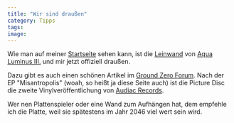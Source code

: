 ```yaml
---
title: "Wir sind draußen"
category: Tipps
tags: 
image: 
---
```


Wie man auf meiner [Startseite](http://www.misantropolis.de/) sehen kann, ist die [Leinwand](http://www.misantropolis.de/2006/09/fertig-gemalt/) von [Aqua Luminus III.](http://www.88komaflash.de) und mir jetzt offiziell draußen.  

  

Dazu gibt es auch einen schönen Artikel im [Ground Zero Forum](http://www.the-groundzero.com/forum/viewtopic.php?id=157). Nach der EP "Misantropolis" (woah, so heißt ja diese Seite auch) ist die Picture Disc die zweite Vinylveröffentlichung von [Audiac Records](http://www.audiacrecords.com).  

  

Wer nen Plattenspieler oder eine Wand zum Aufhängen hat, dem empfehle ich die Platte, weil sie spätestens im Jahr 2046 viel wert sein wird.